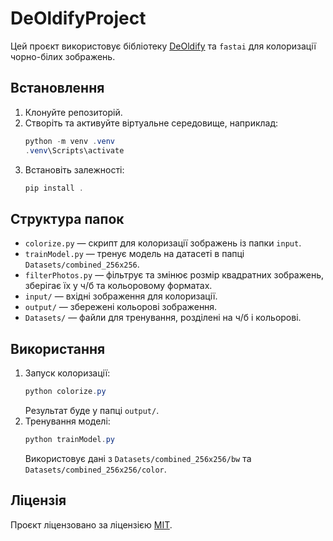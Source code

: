 # DeOldifyProject

Цей проєкт використовує бібліотеку [DeOldify](https://github.com/jantic/DeOldify) та `fastai` для колоризації чорно-білих зображень.

## Встановлення
1. Клонуйте репозиторій.
2. Створіть та активуйте віртуальне середовище, наприклад:
   ```powershell
   python -m venv .venv
   .venv\Scripts\activate
   ```
3. Встановіть залежності:
   ```powershell
   pip install .
   ```

## Структура папок
- `colorize.py` — скрипт для колоризації зображень із папки `input`.  
- `trainModel.py` — тренує модель на датасеті в папці `Datasets/combined_256x256`.  
- `filterPhotos.py` — фільтрує та змінює розмір квадратних зображень, зберігає їх у ч/б та кольоровому форматах.  
- `input/` — вхідні зображення для колоризації.  
- `output/` — збережені кольорові зображення.  
- `Datasets/` — файли для тренування, розділені на ч/б і кольорові.

## Використання
1. Запуск колоризації:
   ```powershell
   python colorize.py
   ```
   Результат буде у папці `output/`.
2. Тренування моделі:
   ```powershell
   python trainModel.py
   ```
   Використовує дані з `Datasets/combined_256x256/bw` та `Datasets/combined_256x256/color`.

## Ліцензія
Проєкт ліцензовано за ліцензією [MIT](LICENSE).